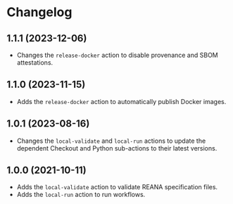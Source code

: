 # Changelog

## 1.1.1 (2023-12-06)

- Changes the `release-docker` action to disable provenance and SBOM attestations.

## 1.1.0 (2023-11-15)

- Adds the `release-docker` action to automatically publish Docker images.

## 1.0.1 (2023-08-16)

- Changes the `local-validate` and `local-run` actions to update the dependent Checkout and Python sub-actions to their latest versions.

## 1.0.0 (2021-10-11)

- Adds the `local-validate` action to validate REANA specification files.
- Adds the `local-run` action to run workflows.
